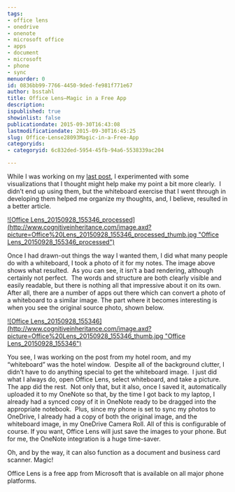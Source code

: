 ```yaml
---
tags:
- office lens
- onedrive
- onenote
- microsoft office
- apps
- document
- microsoft
- phone
- sync
menuorder: 0
id: 0836bb99-7766-4450-9ded-fe981f771e67
author: bsstahl
title: Office Lens–Magic in a Free App
description: 
ispublished: true
showinlist: false
publicationdate: 2015-09-30T16:43:08
lastmodificationdate: 2015-09-30T16:45:25
slug: Office-Lense28093Magic-in-a-Free-App
categoryids:
- categoryid: 6c832ded-5954-45fb-94a6-5538339ac204

---
```


While I was working on my [last post](http://www.cognitiveinheritance.com/post/Remove-Any-Code-Your-Users-Dont-Care-About.aspx), I experimented with some visualizations that I thought might help make my point a bit more clearly.  I didn’t end up using them, but the whiteboard exercise that I went through in developing them helped me organize my thoughts, and, I believe, resulted in a better article.

[!\[Office Lens_20150928_155346_processed\](http://www.cognitiveinheritance.com/image.axd?picture=Office%20Lens_20150928_155346_processed_thumb.jpg "Office Lens_20150928_155346_processed")](http://www.cognitiveinheritance.com/image.axd?picture=Office%20Lens_20150928_155346_processed.jpg)

Once I had drawn-out things the way I wanted them, I did what many people do with a whiteboard, I took a photo of it for my notes. The image above shows what resulted.  As you can see, it isn’t a bad rendering, although certainly not perfect.  The words and structure are both clearly visible and easily readable, but there is nothing all that impressive about it on its own. After all, there are a number of apps out there which can convert a photo of a whiteboard to a similar image. The part where it becomes interesting is when you see the original source photo, shown below.

[!\[Office Lens_20150928_155346\](http://www.cognitiveinheritance.com/image.axd?picture=Office%20Lens_20150928_155346_thumb.jpg "Office Lens_20150928_155346")](http://www.cognitiveinheritance.com/image.axd?picture=Office%20Lens_20150928_155346.jpg)

You see, I was working on the post from my hotel room, and my “whiteboard” was the hotel window.  Despite all of the background clutter, I didn’t have to do anything special to get the whiteboard image.  I just did what I always do, open Office Lens, select whiteboard, and take a picture. The app did the rest.  Not only that, but it also, once I saved it, automatically uploaded it to my OneNote so that, by the time I got back to my laptop, I already had a synced copy of it in OneNote ready to be dragged into the appropriate notebook.  Plus, since my phone is set to sync my photos to OneDrive, I already had a copy of both the original image, and the whiteboard image, in my OneDrive Camera Roll. All of this is configurable of course. If you want, Office Lens will just save the images to your phone. But for me, the OneNote integration is a huge time-saver.

Oh, and by the way, it can also function as a document and business card scanner. Magic!

Office Lens is a free app from Microsoft that is available on all major phone platforms.

